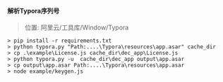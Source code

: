 ####  解析Typora序列号

> 位置: 阿里云/工具库/Window/Typora

```shell
> pip install -r requirements.txt
> python typora.py "Path:....\Typora\resources\app.asar" cache_dir
> cp .\example\License.js cache_dir\dec_app\License.js 
> python typora.py -u  cache_dir\dec_app output\app.asar
> cp output\app.asar Path:....\Typora\resources\app.asar
> node example/keygen.js
```

[参考]: https://www.cnblogs.com/wangchuanxiansheng/p/15810168.html

